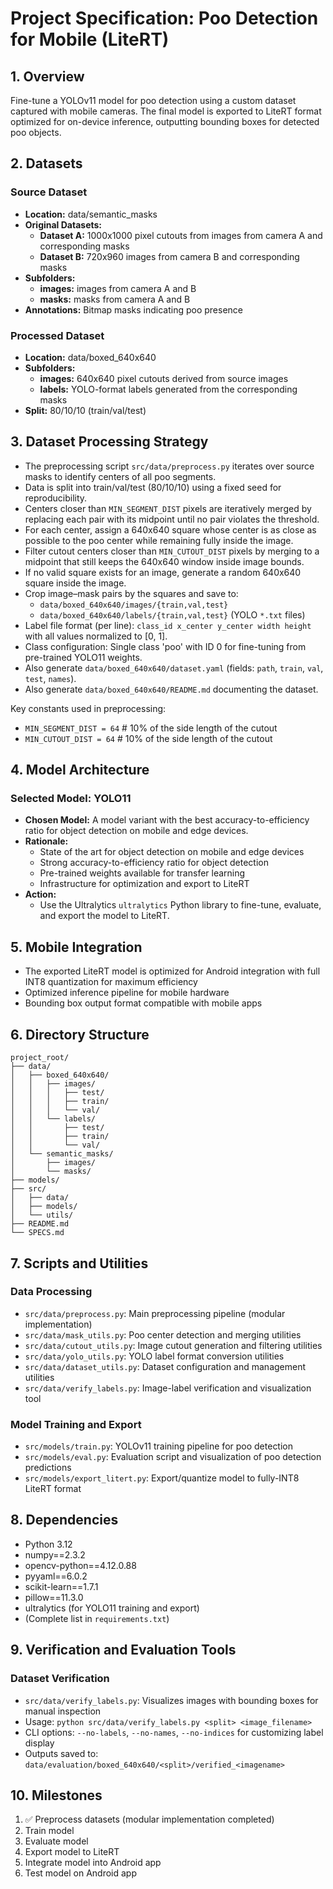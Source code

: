 # Project Specification: Poo Detection for Mobile (LiteRT)

## 1. Overview
Fine-tune a YOLOv11 model for poo detection using a custom dataset captured with mobile cameras. The final model is exported to LiteRT format optimized for on-device inference, outputting bounding boxes for detected poo objects.

## 2. Datasets

### Source Dataset
- **Location:** data/semantic_masks
- **Original Datasets:**
  - **Dataset A:** 1000x1000 pixel cutouts from images from camera A and corresponding masks
  - **Dataset B:** 720x960 images from camera B and corresponding masks
- **Subfolders:**
   - **images:** images from camera A and B
   - **masks:** masks from camera A and B
- **Annotations:** Bitmap masks indicating poo presence

### Processed Dataset
- **Location:** data/boxed_640x640
- **Subfolders:**
   - **images:** 640x640 pixel cutouts derived from source images
   - **labels:** YOLO-format labels generated from the corresponding masks
- **Split:** 80/10/10 (train/val/test)


## 3. Dataset Processing Strategy
- The preprocessing script `src/data/preprocess.py` iterates over source masks to identify centers of all poo segments.
- Data is split into train/val/test (80/10/10) using a fixed seed for reproducibility.
- Centers closer than `MIN_SEGMENT_DIST` pixels are iteratively merged by replacing each pair with its midpoint until no pair violates the threshold.
- For each center, assign a 640x640 square whose center is as close as possible to the poo center while remaining fully inside the image.
- Filter cutout centers closer than `MIN_CUTOUT_DIST` pixels by merging to a midpoint that still keeps the 640x640 window inside image bounds.
- If no valid square exists for an image, generate a random 640x640 square inside the image.
- Crop image–mask pairs by the squares and save to:
  - `data/boxed_640x640/images/{train,val,test}`
  - `data/boxed_640x640/labels/{train,val,test}` (YOLO `*.txt` files)
- Label file format (per line): `class_id x_center y_center width height` with all values normalized to [0, 1].
- Class configuration: Single class 'poo' with ID 0 for fine-tuning from pre-trained YOLO11 weights.
- Also generate `data/boxed_640x640/dataset.yaml` (fields: `path`, `train`, `val`, `test`, `names`).
- Also generate `data/boxed_640x640/README.md` documenting the dataset.

Key constants used in preprocessing:
- `MIN_SEGMENT_DIST = 64` # 10% of the side length of the cutout
- `MIN_CUTOUT_DIST = 64` # 10% of the side length of the cutout

## 4. Model Architecture

### Selected Model: YOLO11
- **Chosen Model:** A model variant with the best accuracy-to-efficiency ratio for object detection on mobile and edge devices. 
- **Rationale:**
  - State of the art for object detection on mobile and edge devices
  - Strong accuracy-to-efficiency ratio for object detection
  - Pre-trained weights available for transfer learning
  - Infrastructure for optimization and export to LiteRT
- **Action:**
  - Use the Ultralytics `ultralytics` Python library to fine-tune, evaluate, and export the model to LiteRT.

## 5. Mobile Integration
- The exported LiteRT model is optimized for Android integration with full INT8 quantization for maximum efficiency
- Optimized inference pipeline for mobile hardware
- Bounding box output format compatible with mobile apps

## 6. Directory Structure
```
project_root/
├── data/
│   ├── boxed_640x640/
│   │   ├── images/
│   │   │   ├── test/
│   │   │   ├── train/
│   │   │   └── val/
│   │   └── labels/
│   │       ├── test/
│   │       ├── train/
│   │       └── val/
│   └── semantic_masks/
│       ├── images/
│       └── masks/
├── models/
├── src/
│   ├── data/
│   ├── models/
│   └── utils/
├── README.md
└── SPECS.md
```

## 7. Scripts and Utilities

### Data Processing
- `src/data/preprocess.py`: Main preprocessing pipeline (modular implementation)
- `src/data/mask_utils.py`: Poo center detection and merging utilities
- `src/data/cutout_utils.py`: Image cutout generation and filtering utilities
- `src/data/yolo_utils.py`: YOLO label format conversion utilities
- `src/data/dataset_utils.py`: Dataset configuration and management utilities
- `src/data/verify_labels.py`: Image-label verification and visualization tool

### Model Training and Export
- `src/models/train.py`: YOLOv11 training pipeline for poo detection
- `src/models/eval.py`: Evaluation script and visualization of poo detection predictions
- `src/models/export_litert.py`: Export/quantize model to fully-INT8 LiteRT format

## 8. Dependencies
- Python 3.12
- numpy==2.3.2
- opencv-python==4.12.0.88
- pyyaml==6.0.2
- scikit-learn==1.7.1
- pillow==11.3.0
- ultralytics (for YOLO11 training and export)
- (Complete list in `requirements.txt`)

## 9. Verification and Evaluation Tools

### Dataset Verification
- `src/data/verify_labels.py`: Visualizes images with bounding boxes for manual inspection
- Usage: `python src/data/verify_labels.py <split> <image_filename>`
- CLI options: `--no-labels`, `--no-names`, `--no-indices` for customizing label display
- Outputs saved to: `data/evaluation/boxed_640x640/<split>/verified_<imagename>`

## 10. Milestones
1. ✅ Preprocess datasets (modular implementation completed)
2. Train model
3. Evaluate model
4. Export model to LiteRT
5. Integrate model into Android app
6. Test model on Android app


